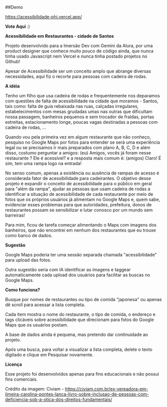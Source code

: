 ##Demo


https://acessibilidade-phi.vercel.app/

**Vote Aqui** :)


**Acessibilidade em Restaurantes - cidade de Santos**


Projeto desenvolvido para a Imersão Dev com Gemini da Alura, por uma product designer que conhece muito pouco de código ainda, que nunca tinha usado Javascript nem Vercel
e nunca tinha postado projetos no Github!


Apesar de Acessibilidade ser um conceito amplo que abrange diversas necessidades, aqui fiz o recorte para pessoas com cadeira de rodas.



**A idéia**


Tenho um filho que usa cadeira de rodas e frequentemente nos deparamos com questões de falta de acessibilidade na cidade que moramos - Santos, tais como:
falta de guia rebaixada nas ruas, calçadas irregulares, estabelecimentos com mesas grudadas umas nas outras que dificultam nossa passagem,
banheiros pequenos e sem trocador de fraldas, portas estreitas, estacionamento longe, poucas vagas destinadas a pessoas com cadeira de rodas, ...


Quando vou pela primeira vez em algum restaurante que não conheço, pesquiso no Google Maps por fotos para entender se será uma experiência legal ou se 
precisamos ir mais preparados com plano A, B, C, D e além disso, costumo perguntar a amigos: 
(eu) Amigos, vocês já foram nesse restaurante ? Ele é acessível?
e a resposta mais comum é: (amigos) Claro! É sim, tem uma rampa logo na entrada!


No senso comum, apenas a existência ou ausência de rampas de acesso é considerada fator de acessibilidade para cadeirantes.
O objetivo desse projeto é expandir o conceito de acessibilidade para o público em geral para "além da rampa", ajudar as pessoas que usam 
cadeira de rodas a identificar a situação de acessibilidade de cada restaurante por meio de fotos que os próprios usuários já alimentam no Google Maps e, 
quem sabe, evidenciar esses problemas para que autoridades, prefeitura, donos de restaurantes possam se sensibilizar e lutar conosco por um mundo sem barreiras!


Para mim, ficou de tarefa começar alimentando o Maps com imagens dos banheiros, que não encontrei em nenhum dos restaurantes que eu trouxe como banco de dados.



**Sugestão**


Google Maps poderia ter uma sessão separada chamada "acessibilidade" para upload das fotos.


Outra sugestão seria com IA identificar as imagens e taggear automaticamente cada upload dos usuários para facilitar as buscas no Google Maps.



**Como funciona?**


Busque por nomes de restaurantes ou tipo de comida "japonesa" ou apenas dê scroll para acessar a lista completa.


Cada item mostra o nome do restaurante, o tipo de comida, o endereço e tags clicáveis sobre acessibilidade que direcionam para fotos do Google Maps que os usuários postam.


A base de dados ainda é pequena, mas pretendo dar continuidade ao projeto.


Após uma busca, para voltar a visualizar a lista completa, delete o texto digitado e clique em Pesquisar novamente.



**Licença**


Esse projeto foi desenvolvidos apenas para fins educacionais e não possui fins comerciais.


Crédito da imagem: Civiam - https://civiam.com.br/ex-vereadora-em-limeira-carolina-pontes-lanca-livro-sobre-inclusao-de-pessoas-com-deficiencia-sob-a-otica-dos-direitos-fundamentais/
